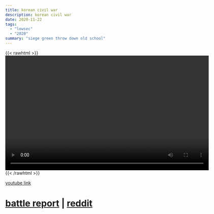```yaml
---
title: korean civil war
description: korean civil war
date: 2020-11-22
tags:
  - "lowsec"
  - "2020"
summary: "siege green throw down old school"
---
```


{{< rawhtml >}}<video width="640" height="360" controls>
<source src="https://crowdfile.net/snuffed/korean-civil-war.mp4" type="video/mp4">
Your browser does not support the video tag.</video>{{< /rawhtml >}}

[youtube link](https://www.youtube.com/watch?v=e106TZq_fiA)

# [battle report](https://br.evetools.org/related/30002539/202011221000) | [reddit](https://www.reddit.com/r/Eve/comments/jyubov/the_koren_civil_war_part_2/)
